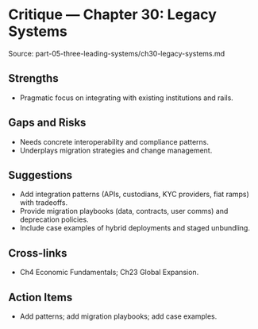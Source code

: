 # Critique — Chapter 30: Legacy Systems

Source: part-05-three-leading-systems/ch30-legacy-systems.md

## Strengths
- Pragmatic focus on integrating with existing institutions and rails.

## Gaps and Risks
- Needs concrete interoperability and compliance patterns.
- Underplays migration strategies and change management.

## Suggestions
- Add integration patterns (APIs, custodians, KYC providers, fiat ramps) with tradeoffs.
- Provide migration playbooks (data, contracts, user comms) and deprecation policies.
- Include case examples of hybrid deployments and staged unbundling.

## Cross-links
- Ch4 Economic Fundamentals; Ch23 Global Expansion.

## Action Items
- Add patterns; add migration playbooks; add case examples.

